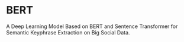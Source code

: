 # BERT
A Deep Learning Model Based on BERT and Sentence Transformer for Semantic Keyphrase Extraction on Big Social Data.
